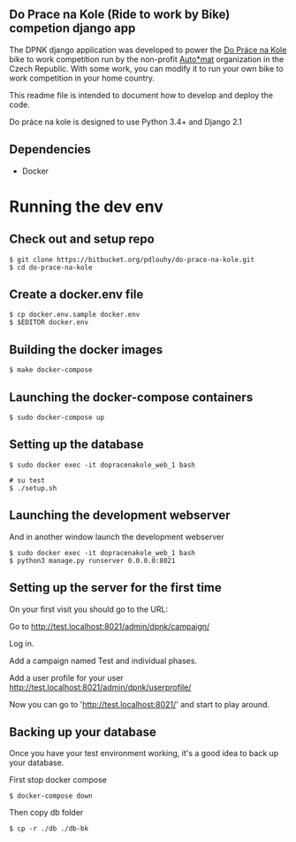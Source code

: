 Do Prace na Kole (Ride to work by Bike) competion django app
------------------------------------------------------------

The DPNK django application was developed to power the [Do Práce na Kole](https://www.dopracenakole.cz) bike to work competition run by the non-profit [Auto*mat](https://www.auto-mat.cz/) organization in the Czech Republic. With some work, you can modify it to run your own bike to work competition in your home country.

This readme file is intended to document how to develop and deploy the code.

Do práce na kole is designed to use Python 3.4+ and Django 2.1

Dependencies
------------

 - Docker

Running the dev env
===================

Check out and setup repo
------------------------

    $ git clone https://bitbucket.org/pdlouhy/do-prace-na-kole.git
    $ cd do-prace-na-kole

Create a docker.env file
------------------------

    $ cp docker.env.sample docker.env
    $ $EDITOR docker.env
    
Building the docker images
--------------------------

    $ make docker-compose

Launching the docker-compose containers
---------------------------------------

    $ sudo docker-compose up

Setting up the database
---------------------

    $ sudo docker exec -it dopracenakole_web_1 bash

    # su test
    $ ./setup.sh

Launching the development webserver
------------------------------------

And in another window launch the development webserver

    $ sudo docker exec -it dopracenakole_web_1 bash
    $ python3 manage.py runserver 0.0.0.0:8021
    


Setting up the server for the first time
----------------------------------------

On your first visit you should go to the URL:

Go to <http://test.localhost:8021/admin/dpnk/campaign/>

Log in.

Add a campaign named Test and individual phases.

Add a user profile for your user <http://test.localhost:8021/admin/dpnk/userprofile/>

Now you can go to 'http://test.localhost:8021/' and start to play around.

Backing up your database
------------------------

Once you have your test environment working, it's a good idea to back up your database.

First stop docker compose

    $ docker-compose down

Then copy db folder

    $ cp -r ./db ./db-bk

